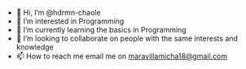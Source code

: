 - 👋 Hi, I’m @hdrmn-chaole
- 👀 I’m interested in Programming
- 🌱 I’m currently learning the basics in Programming 
- 💞️ I’m looking to collaborate on people with the same interests and knowledge
- 📫 How to reach me email me on maravillamicha18@gmail.com

<!---
hdrmn-chaole/hdrmn-chaole is a ✨ special ✨ repository because its `README.md` (this file) appears on your GitHub profile.
You can click the Preview link to take a look at your changes.
--->
